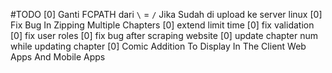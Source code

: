
#TODO
   [0]   Ganti FCPATH dari `\` = `/` Jika Sudah di upload ke server linux
   [0]   Fix Bug In Zipping Multiple Chapters
   [0]   extend limit time
   [0]   fix validation
   [0]   fix user roles
   [0]   fix bug after scraping website
   [0]   update chapter num while updating chapter
   [0]   Comic Addition To Display In The Client Web Apps And Mobile Apps









